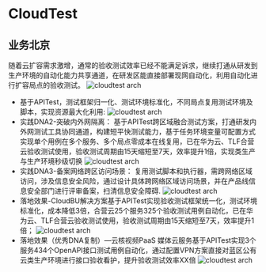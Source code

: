 # CloudTest

## 业务北京

随着云扩容需求激增，通常的验收测试效率已经不能满足诉求，继续打通从研发到生产环境的自动化能力共享通道，在研发区能直接部署现网自动化，利用自动化进行扩容局点的验收测试。
![cloudtest arch](images/cloudtest-001.jpeg)
- 基于APITest，测试框架归一化、测试环境标准化，不同局点复用测试环境及脚本，实现资源最大化利用:
![cloudtest arch](images/cloudtest-002.jpeg)
- 实践DNA2-突破内外网隔离：
基于APITest跨区域融合测试方案，打通研发内外网测试工具协同通道，构建短平快测试能力，基于任务环境变量可配置方式实现单个用例在多个服务、多个局点零成本在线复用，已在华为云、TLF合营云验收测试使用，验收测试周期由15天缩短至7天，效率提升1倍，实现类生产与生产环境秒级切换
![cloudtest arch](images/cloudtest-003.jpeg)
- 实践DNA3-备案网络跨区访问场景：
复用测试脚本和执行器，需跨网络区域访问，涉及信息安全风险，通过设计具体跨网络区域访问场景，并在产品线信息安全部门进行评审备案，扫清信息安全障碍.
![cloudtest arch](images/cloudtest-004.jpeg)
- 落地效果-CloudBU解决方案基于APITest实现验收测试框架统一化，测试环境标准化，成本降低3倍，合营云25个服务325个验收测试用例自动化，已在华为云、TLF合营云验收测试使用，验收测试周期由15天缩短至7天，效率提升1倍；
![cloudtest arch](images/cloudtest-005.jpeg)
- 落地效果（优秀DNA复制）—云核视频PaaS 媒体云服务基于APITest实现3个服务434个OpenAPI接口测试用例自动化，通过配置VPN方案直接对蓝区公有云类生产环境进行接口验收看护，提升验收测试效率XX倍
![cloudtest arch](images/cloudtest-006.jpeg)
